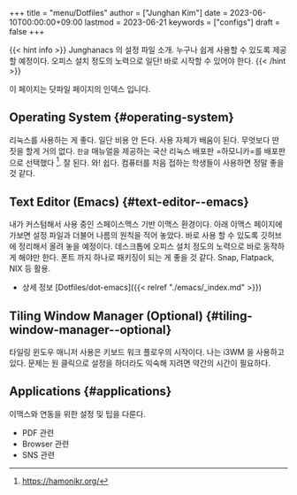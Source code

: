 +++
title = "menu/Dotfiles"
author = ["Junghan Kim"]
date = 2023-06-10T00:00:00+09:00
lastmod = 2023-06-21
keywords = ["configs"]
draft = false
+++

{{< hint info >}}
Junghanacs 의 설정 파일 소개. 누구나 쉽게 사용할 수 있도록 제공할 예정이다.
오피스 설치 정도의 노력으로 일단! 바로 시작할 수 있어야 한다.
{{< /hint >}}

<!--more-->

이 페이지는 닷파일 페이지의 인덱스 입니다.


## Operating System {#operating-system}

리눅스를 사용하는 게 좋다. 일단 비용 안 든다. 사용 자체가 배움이 된다. 무엇보다
딴 짓을 할게 거의 없다. `한글` 매뉴얼을 제공하는 국산 리눅스 배포판 =하모니카=를
배포판으로 선택했다&nbsp;[^fn:1]. 잘 된다. 와! 쉽다. 컴퓨터를 처음 접하는 학생들이
사용하면 정말 좋을 것 같다.


## Text Editor (Emacs) {#text-editor--emacs}

내가 커스텀해서 사용 중인 스페이스맥스 기반 이맥스 환경이다. 아래 이맥스
페이지에 가보면 설정 파일과 더불어 나름의 원칙을 적어 놓았다. 바로 사용 할
수 있도록 깃허브에 정리해서 올려 놓을 예정이다. 데스크톱에 오피스 설치 정도의
노력으로 바로 동작하게 해야만 한다. 폰트 까지 하나로 패키징이 되는 게 좋을 것
같다. Snap, Flatpack, NIX 등 활용.

-   상세 정보 [Dotfiles/dot-emacs]({{< relref "./emacs/_index.md" >}})


## Tiling Window Manager (Optional) {#tiling-window-manager--optional}

타일링 윈도우 매니저 사용은 키보드 워크 플로우의 시작이다. 나는 i3WM 을 사용하고
있다. 문제는 원 클릭으로 설정을 하더라도 익숙해 지려면 약간의 시간이 필요하다.


## Applications {#applications}

이맥스와 연동을 위한 설정 및 팁을 다룬다.

-   PDF 관련
-   Browser 관련
-   SNS 관련

[^fn:1]: <https://hamonikr.org/>
